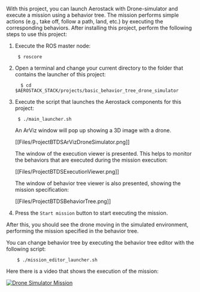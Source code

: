 With this project, you can launch Aerostack with Drone-simulator and execute a mission using a behavior tree. The mission performs simple actions (e.g., take off, follow a path, land, etc.) by executing the corresponding behaviors. After installing this project, perform the following steps to use this project:

1. Execute the ROS master node:

        $ roscore

1. Open a terminal and change your current directory to the folder that contains the launcher of this project:

         $ cd $AEROSTACK_STACK/projects/basic_behavior_tree_drone_simulator

1. Execute the script that launches the Aerostack components for this project:

        $ ./main_launcher.sh

    An ArViz window will pop up showing a 3D image with a drone.

    [[Files/ProjectBTDSArVizDroneSimulator.png]]

    The window of the execution viewer is presented. This helps to monitor the behaviors that are executed during the mission execution:

    [[Files/ProjectBTDSExecutionViewer.png]]

    The window of behavior tree viewer is also presented, showing the mission specification:

    [[Files/ProjectBTDSBehaviorTree.png]]

1. Press the `Start mission` button to start executing the mission.

After this, you should see the drone moving in the simulated environment, performing the mission specified in the behavior tree. 

You can change behavior tree by executing the behavior tree editor with the following script:

        $ ./mission_editor_launcher.sh

Here there is a video that shows the execution of the mission:

[ ![Drone Simulator Mission](https://img.youtube.com/vi/qWHkJ2wynEI/0.jpg)](https://youtu.be/qWHkJ2wynEI)